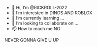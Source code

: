 - 👋 Hi, I’m @RICKROLL-2022
- 👀 I’m interested in DINOS AND ROBLOX
- 🌱 I’m currently learning ...
- 💞️ I’m looking to collaborate on ...
- 📫 How to reach me  NO

<!---
RICKROLL-2022/RICKROLL-2022 is a ✨ special ✨ repository because its `README.md` (this file) appears on your GitHub profile.
You can click the Preview link to take a look at your changes.
---> NEVER GONNA GIVE U UP 
